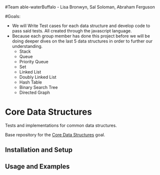 #Team able-waterBuffalo -
Lisa Bronwyn, Sal Soloman, Abraham Ferguson

#Goals:
- We will Write Test cases for each data structure and develop code to pass said tests.  All created through the javascript language.
- Because each group member has done this project before we will be doing deeper dives on the last 5 data structures in order to further our understanding.
  - Stack
  - Queue
  - Priority Queue
  - Set
  - Linked List
  - Doubly Linked List
  - Hash Table
  - Binary Search Tree
  - Directed Graph

# Core Data Structures

Tests and implementations for common data structures.

Base repository for the [Core Data Structures](https://github.com/GuildCrafts/web-development-js/issues/128) goal.

## Installation and Setup

## Usage and Examples
